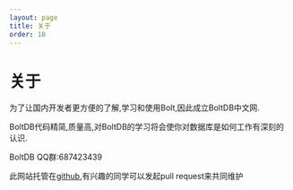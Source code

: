 ```yaml
---
layout: page
title: 关于
order: 10
---
```

# 关于
为了让国内开发者更方便的了解,学习和使用Bolt,因此成立BoltDB中文网.

BoltDB代码精简,质量高,对BoltDB的学习将会使你对数据库是如何工作有深刻的认识.

BoltDB QQ群:687423439

此网站托管在[github](https://github.com/u35s/boltdbcn.github.io),有兴趣的同学可以发起pull request来共同维护
